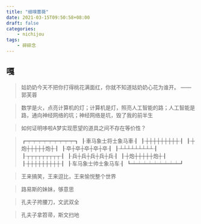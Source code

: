 ```yaml
---
title: "细嗅蔷薇"
date: 2021-03-15T09:50:58+08:00
draft: false
categories:
    - nichijou
tags:
    - 碎碎念
---
```


## 嘎

> 姑奶奶今天不把你打得桃花满面红，你就不知道姑奶奶心花为谁开。 ——郭芙蓉

> 数学是火，点亮计算机的灯；计算机是灯，照亮人工智能的路；人工智能是路，通向神经网络的坑；神经网络是坑，毁了我的前半生

> 如何证明哆啦A梦实现愿望的道具之间不存在等价性？

>┏┯┯┯┯┯┯┯┯┯┓
>┠車马象士将士象马車┨
>┠┼┼┼┼┼┼┼┼┼┨
>┠┼炮┼┼┼┼┼炮┼┨
>┠卒┼卒┼卒┼卒┼卒┨
>┠┴┴┴┴┴┴┴┴┴┨
>┠┬┬┬┬┬┬┬┬┬┨
>┠兵┼兵┼兵┼兵┼兵┨
>┠┼炮┼┼┼┼┼炮┼┨
>┠┼┼┼┼┼┼┼┼┼┨
>┠车马象士帅士象马车┨
>┗┷┷┷┷┷┷┷┷┷┛

> 王来搞笑，王来逗比，王来愉悦整个世界

> 路易斯的妹妹，够意思

> 孔夫子挎腰刀，文武双全

> 孔夫子拿笤帚，斯文扫地
